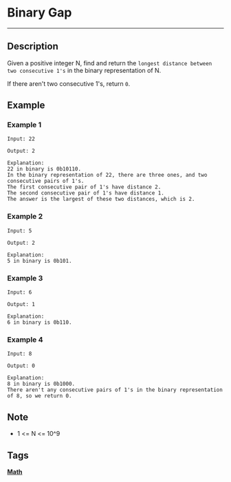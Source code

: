 # Binary Gap
-----
## Description
Given a positive integer N, find and return the `longest distance between two consecutive 1's` in the binary representation of N.

If there aren't two consecutive 1's, return `0`.

## Example
### Example 1
```
Input: 22

Output: 2

Explanation: 
22 in binary is 0b10110.
In the binary representation of 22, there are three ones, and two consecutive pairs of 1's.
The first consecutive pair of 1's have distance 2.
The second consecutive pair of 1's have distance 1.
The answer is the largest of these two distances, which is 2.
```

### Example 2
```
Input: 5

Output: 2

Explanation: 
5 in binary is 0b101.
```

### Example 3
```
Input: 6

Output: 1

Explanation: 
6 in binary is 0b110.
```

### Example 4
```
Input: 8

Output: 0

Explanation: 
8 in binary is 0b1000.
There aren't any consecutive pairs of 1's in the binary representation of 8, so we return 0.
```

## Note
* 1 <= N <= 10^9

## Tags
**[Math](https://leetcode.com/tag/math)**
